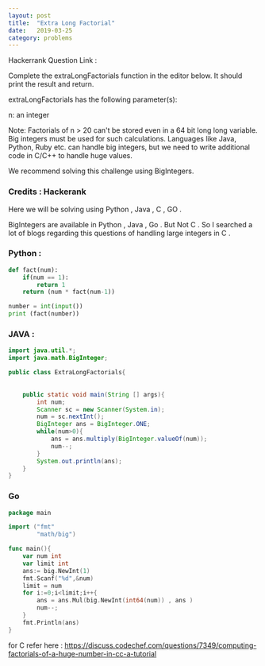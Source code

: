 ```yaml
---
layout: post
title:  "Extra Long Factorial"
date:   2019-03-25
category: problems
---
```


Hackerrank Question Link : 

Complete the extraLongFactorials function in the editor below. It should print the result and return.

extraLongFactorials has the following parameter(s):

n: an integer

Note: Factorials of n > 20 can't be stored even in a 64 bit long long variable. Big integers must be used for such calculations. Languages like Java, Python, Ruby etc. can handle big integers, but we need to write additional code in C/C++ to handle huge values.

We recommend solving this challenge using BigIntegers. 


### Credits : Hackerank 

Here we will be solving using Python , Java , C , GO . 

BigIntegers are available in Python , Java , Go . But Not C . So I searched a lot of blogs regarding this questions of handling large integers in C . 

### Python :
```python
def fact(num):
	if(num == 1):
		return 1
	return (num * fact(num-1))

number = int(input())
print (fact(number))
```

### JAVA :
```java
import java.util.*;
import java.math.BigInteger;

public class ExtraLongFactorials{
	
	
	public static void main(String [] args){
		int num;
		Scanner sc = new Scanner(System.in);
		num = sc.nextInt();
		BigInteger ans = BigInteger.ONE;
		while(num>0){
			ans = ans.multiply(BigInteger.valueOf(num));
			num--;
		}
		System.out.println(ans);
	}
}
```

### Go 
```go
package main 

import ("fmt"
		"math/big")

func main(){
	var num int
	var limit int 
	ans:= big.NewInt(1)
	fmt.Scanf("%d",&num)
	limit = num 
	for i:=0;i<limit;i++{
		ans = ans.Mul(big.NewInt(int64(num)) , ans )
		num--;
	}
	fmt.Println(ans)
}
```

for C refer here : https://discuss.codechef.com/questions/7349/computing-factorials-of-a-huge-number-in-cc-a-tutorial


